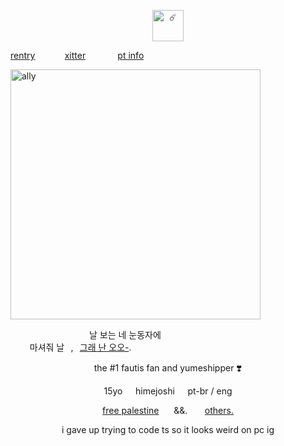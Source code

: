 <p align="center">
  <img width="50" src="https://komarev.com/ghpvc/?username=retrobive&label=☄️" alt="☄️">
</p>

<a href="https://rentry.co/kusunokies">rentry</a> ‎  ‎  ‎  ‎  ‎  ‎  ‎‎   ‎  ‎  ‎  ‎ <a href="https://twitter.com/retrobive">xitter</a> ‎  ‎  ‎  ‎  ‎  ‎ ‎  ‎  ‎ ‎  ‎   ‎ <a href="https://rentry.co/blamesme">pt info</a>

<img src="https://github.com/user-attachments/assets/b8fd5cd9-706a-49ff-bb66-6448cc58a1af" alt="ally" width="400"/>

</div>

  ‎  ‎ ‎  ‎  ‎  ‎   ‎  ‎  ‎  ‎  ‎   ‎  ‎  ‎  ‎  ‎  ‎  ‎  ‎  ‎  ‎  ‎  ‎  ‎   ‎  ‎  ‎  ‎ ‎  ‎  ‎   ‎  날 보는 네 눈동자에  ‎ ‎  ‎  ‎  ‎  ‎  ‎  ‎  ‎  ‎  ‎  ‎  ‎  ‎  ‎  ‎  ‎  
⠀⠀⠀마셔줘 날⠀,⠀<a href="https://youtube.com/watch?v=WyX-PxhNxes?si=alUWfBue8tpZo7FMt=2m34s">그래 난 오오-</a>. ‎  ‎  ‎  ‎  ‎  ‎  ‎  ‎  ‎ 

<div align="center">
the #1 fautis fan and yumeshipper ❣️

15yo⠀⠀himejoshi⠀⠀pt-br / eng

<a href="https://arab.org">free palestine</a> ‎  ‎  ‎  ‎  ‎ &&. ‎  ‎‎   ‎  ‎  ‎  ‎ <a href="https://wearethechange.carrd.co/">others.</a>

i gave up trying to code ts so it looks weird on pc ig
